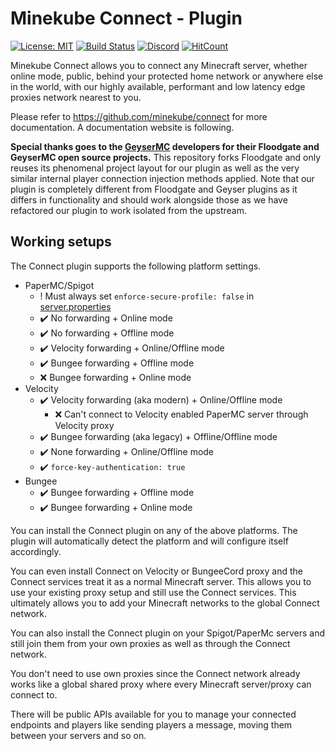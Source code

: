 # Minekube Connect - Plugin

[![License: MIT](https://img.shields.io/badge/license-MIT-blue.svg)](LICENSE)
[![Build Status](https://ci.opencollab.dev/job/GeyserMC/job/Floodgate/job/master/badge/icon)](https://ci.opencollab.dev/job/GeyserMC/job/Floodgate/job/master/)
[![Discord](https://img.shields.io/discord/633708750032863232.svg?color=%237289da&label=discord)](https://minekube.com/discord)
[![HitCount](https://hits.dwyl.com/minekube/connect-java.svg)](http://hits.dwyl.com/minekube/connect-java)

Minekube Connect allows you to connect any Minecraft server, whether online mode, public, behind
your protected home network or anywhere else in the world, with our highly available, performant and
low latency edge proxies network nearest to you.

Please refer to https://github.com/minekube/connect for more documentation. A documentation website
is following.

**Special thanks goes to the [GeyserMC](https://github.com/GeyserMC) developers for their Floodgate
and GeyserMC open source projects.** This repository forks Floodgate and only reuses its phenomenal
project layout for our plugin as well as the very similar internal player connection injection
methods applied. Note that our plugin is completely different from Floodgate and Geyser plugins as
it differs in functionality and should work alongside those as we have refactored our plugin to work
isolated from the upstream.

## Working setups

The Connect plugin supports the following platform settings.

- PaperMC/Spigot
    - ! Must always set `enforce-secure-profile: false` in [server.properties](https://minecraft.fandom.com/wiki/Server.properties)
    - ✔️️ No forwarding + Online mode
    - ✔️ No forwarding + Offline mode
    - ✔️ Velocity forwarding + Online/Offline mode
    - ✔️ Bungee forwarding + Offline mode
    - ❌ Bungee forwarding + Online mode
- Velocity
    - ✔️ Velocity forwarding (aka modern) + Online/Offline mode
        - ❌ Can't connect to Velocity enabled PaperMC server through Velocity proxy
    - ✔️ Bungee forwarding (aka legacy) + Offline/Offline mode
    - ✔️ None forwarding + Online/Offline mode
    - ✔️ `force-key-authentication: true`
- Bungee
    - ✔️ Bungee forwarding + Offline mode
    - ✔️ Bungee forwarding + Online mode

You can install the Connect plugin on any of the above platforms. The plugin will automatically
detect the platform and will configure itself accordingly.

You can even install Connect on Velocity or BungeeCord proxy and the Connect services treat it as a
normal Minecraft server. This allows you to use your existing proxy setup and still use the Connect
services. This ultimately allows you to add your Minecraft networks to the global Connect network.

You can also install the Connect plugin on your Spigot/PaperMc servers and still join them from your
own proxies as well as through the Connect network.

You don't need to use own proxies since the Connect network already works like a global shared proxy
where every Minecraft server/proxy can connect to.

There will be public APIs available for you to manage your connected endpoints and players like
sending players a message, moving them between your servers and so on.